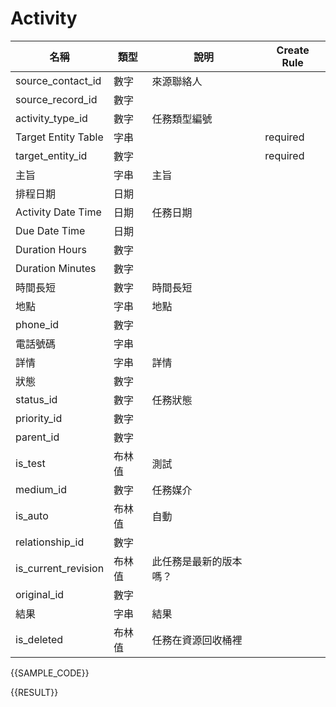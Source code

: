 # Activity



| 名稱 | 類型 | 說明 | Create Rule |
| ---- | ---- | ---- | ---- |
| source_contact_id | 數字 | 來源聯絡人 |  |
| source_record_id | 數字 |  |  |
| activity_type_id | 數字 | 任務類型編號 |  |
| Target Entity Table | 字串 |  | required |
| target_entity_id | 數字 |  | required |
| 主旨 | 字串 | 主旨 |  |
| 排程日期 | 日期 |  |  |
| Activity Date Time | 日期 | 任務日期 |  |
| Due Date Time | 日期 |  |  |
| Duration Hours | 數字 |  |  |
| Duration Minutes | 數字 |  |  |
| 時間長短 | 數字 | 時間長短 |  |
| 地點 | 字串 | 地點 |  |
| phone_id | 數字 |  |  |
| 電話號碼 | 字串 |  |  |
| 詳情 | 字串 | 詳情 |  |
| 狀態 | 數字 |  |  |
| status_id | 數字 | 任務狀態 |  |
| priority_id | 數字 |  |  |
| parent_id | 數字 |  |  |
| is_test | 布林值 | 測試 |  |
| medium_id | 數字 | 任務媒介 |  |
| is_auto | 布林值 | 自動 |  |
| relationship_id | 數字 |  |  |
| is_current_revision | 布林值 | 此任務是最新的版本嗎？ |  |
| original_id | 數字 |  |  |
| 結果 | 字串 | 結果 |  |
| is_deleted | 布林值 | 任務在資源回收桶裡 |  |


{{SAMPLE_CODE}}

{{RESULT}}

